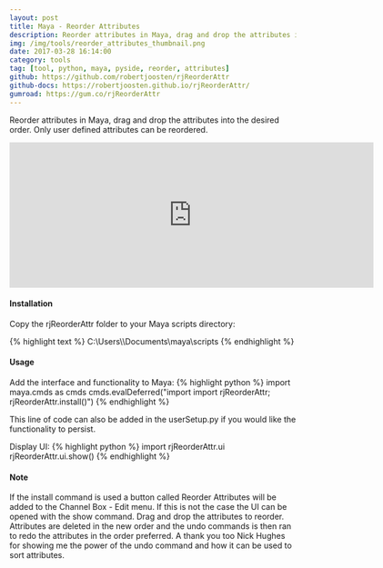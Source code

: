 ```yaml
---
layout: post
title: Maya - Reorder Attributes
description: Reorder attributes in Maya, drag and drop the attributes into the desired order. Only user defined attributes can be reordered.
img: /img/tools/reorder_attributes_thumbnail.png
date: 2017-03-28 16:14:00
category: tools
tag: [tool, python, maya, pyside, reorder, attributes]
github: https://github.com/robertjoosten/rjReorderAttr
github-docs: https://robertjoosten.github.io/rjReorderAttr/
gumroad: https://gum.co/rjReorderAttr
---
```

<p class="justify">Reorder attributes in Maya, drag and drop the attributes into the desired order. Only user defined attributes can be reordered.</p>

<p align="center"><iframe src="https://player.vimeo.com/video/210495749?color=ff9933&title=0&byline=0&portrait=0" width="640" height="256" frameborder="0" webkitallowfullscreen mozallowfullscreen allowfullscreen></iframe></p>

<h4>Installation</h4> 
<p class="justify">Copy the rjReorderAttr folder to your Maya scripts directory: </p>
{% highlight text %}
C:\Users\<USER>\Documents\maya\scripts
{% endhighlight %}

<h4>Usage</h4> 
Add the interface and functionality to Maya:
{% highlight python %}
import maya.cmds as cmds 
cmds.evalDeferred("import import rjReorderAttr; rjReorderAttr.install()")
{% endhighlight %}
<p class="justify">This line of code can also be added in the userSetup.py if you would like the functionality to persist. </p>

Display UI:
{% highlight python %}
import rjReorderAttr.ui 
rjReorderAttr.ui.show()
{% endhighlight %}

<h4>Note</h4> 
<p class="justify">If the install command is used a button called Reorder Attributes will be added to the Channel Box - Edit menu. If this is not the case the UI can be opened with the show command. Drag and drop the attributes to reorder. Attributes are deleted in the new order and the undo commands is then ran to redo the attributes in the order preferred. A thank you too Nick Hughes for showing me the power of the undo command and how it can be used to sort attributes.</p>

